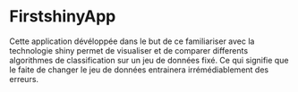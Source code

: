 # FirstshinyApp
Cette application dévéloppée dans le but de ce familiariser avec la technologie shiny permet de visualiser et de comparer differents algorithmes de classification sur un jeu de données fixé. Ce qui signifie que le faite de changer le jeu de données entrainera irrémédiablement des erreurs. 
